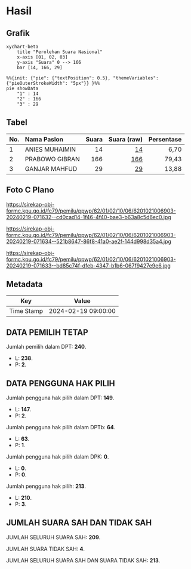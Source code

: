 # Hasil

## Grafik

```mermaid
xychart-beta
    title "Perolehan Suara Nasional"
    x-axis [01, 02, 03]
    y-axis "Suara" 0 --> 166
    bar [14, 166, 29]
```

```mermaid
%%{init: {"pie": {"textPosition": 0.5}, "themeVariables": {"pieOuterStrokeWidth": "5px"}} }%%
pie showData
    "1" : 14
    "2" : 166
    "3" : 29
```

## Tabel

| No. | Nama Paslon    | Suara | Suara (raw) | Persentase |
|:--- |:-------------- | -----:| -----------:| ----------:|
| 1   | ANIES MUHAIMIN | 14    | [14][p-1]   | 6,70       |
| 2   | PRABOWO GIBRAN | 166   | [166][p-2]  | 79,43      |
| 3   | GANJAR MAHFUD  | 29    | [29][p-3]   | 13,88      |


[p-1]: https://github.com/gigit-pemilu/pemilu-2024/blob/main/pilpres/hitung-suara/sub/62-kalimantan-tengah/sub/01-kotawaringin-barat/sub/02-arut-selatan/sub/1006-sidorejo/sub/903-tps/sub/paslon-1.txt
[p-2]: https://github.com/gigit-pemilu/pemilu-2024/blob/main/pilpres/hitung-suara/sub/62-kalimantan-tengah/sub/01-kotawaringin-barat/sub/02-arut-selatan/sub/1006-sidorejo/sub/903-tps/sub/paslon-2.txt
[p-3]: https://github.com/gigit-pemilu/pemilu-2024/blob/main/pilpres/hitung-suara/sub/62-kalimantan-tengah/sub/01-kotawaringin-barat/sub/02-arut-selatan/sub/1006-sidorejo/sub/903-tps/sub/paslon-3.txt

## Foto C Plano

https://sirekap-obj-formc.kpu.go.id/fc79/pemilu/ppwp/62/01/02/10/06/6201021006903-20240219-071632--cd0cad14-1f46-4f40-bae3-b63a8c5d6ec0.jpg

https://sirekap-obj-formc.kpu.go.id/fc79/pemilu/ppwp/62/01/02/10/06/6201021006903-20240219-071634--521b8647-86f8-41a0-ae2f-144d998d35a4.jpg

https://sirekap-obj-formc.kpu.go.id/fc79/pemilu/ppwp/62/01/02/10/06/6201021006903-20240219-071633--bd85c74f-dfeb-4347-b1b6-067f9427e9e6.jpg


## Metadata

| Key        | Value               |
| ---------- | ------------------- |
| Time Stamp | 2024-02-19 09:00:00 |


## DATA PEMILIH TETAP

Jumlah pemilih dalam DPT: **240**.
 * L: **238**.
 * P: **2**.

## DATA PENGGUNA HAK PILIH

Jumlah pengguna hak pilih dalam DPT: **149**.
 * L: **147**.
 * P: **2**.

Jumlah pengguna hak pilih dalam DPTb: **64**.
 * L: **63**.
 * P: **1**.

Jumlah pengguna hak pilih dalam DPK: **0**.
 * L: **0**.
 * P: **0**.

Jumlah pengguna hak pilih: **213**.
 * L: **210**.
 * P: **3**.

## JUMLAH SUARA SAH DAN TIDAK SAH

JUMLAH SELURUH SUARA SAH: **209**.

JUMLAH SUARA TIDAK SAH: **4**.

JUMLAH SELURUH SUARA SAH DAN SUARA TIDAK SAH: **213**.



